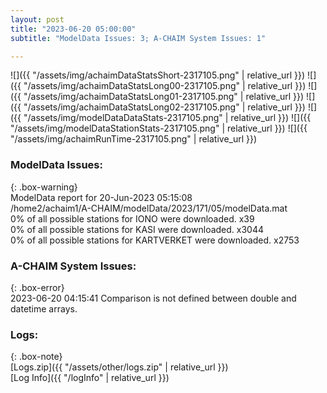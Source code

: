 ```yaml
---
layout: post
title: "2023-06-20 05:00:00"
subtitle: "ModelData Issues: 3; A-CHAIM System Issues: 1"

---
```


![]({{ "/assets/img/achaimDataStatsShort-2317105.png" | relative_url }})
![]({{ "/assets/img/achaimDataStatsLong00-2317105.png" | relative_url }})
![]({{ "/assets/img/achaimDataStatsLong01-2317105.png" | relative_url }})
![]({{ "/assets/img/achaimDataStatsLong02-2317105.png" | relative_url }})
![]({{ "/assets/img/modelDataDataStats-2317105.png" | relative_url }})
![]({{ "/assets/img/modelDataStationStats-2317105.png" | relative_url }})
![]({{ "/assets/img/achaimRunTime-2317105.png" | relative_url }})


### ModelData Issues:  
  
{: .box-warning}  
 ModelData report for 20-Jun-2023 05:15:08   
 /home2/achaim1/A-CHAIM/modelData/2023/171/05/modelData.mat   
 0% of all possible stations for IONO were downloaded. x39   
 0% of all possible stations for KASI were downloaded. x3044   
 0% of all possible stations for KARTVERKET were downloaded. x2753   
  
### A-CHAIM System Issues:  
  
{: .box-error}  
2023-06-20 04:15:41 Comparison is not defined between double and datetime arrays.  

### Logs:  
  
{: .box-note}  
[Logs.zip]({{ "/assets/other/logs.zip" | relative_url }})  
[Log Info]({{ "/logInfo" | relative_url }})  
